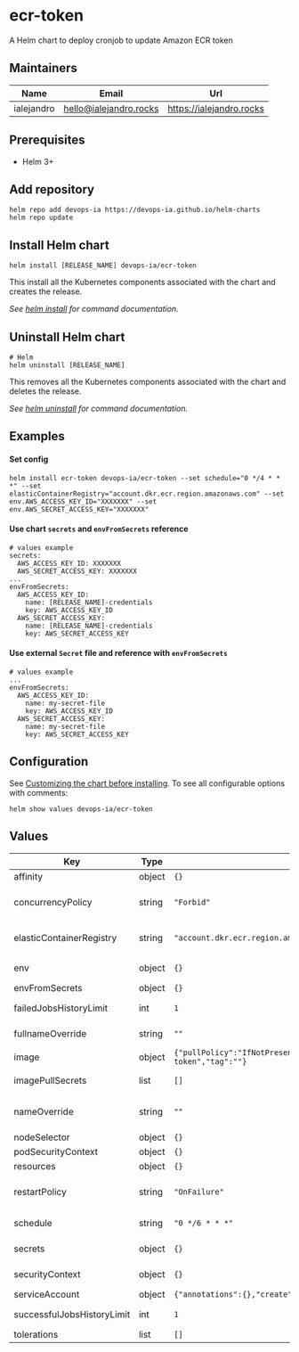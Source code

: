 # ecr-token

A Helm chart to deploy cronjob to update Amazon ECR token

## Maintainers

| Name | Email | Url |
| ---- | ------ | --- |
| ialejandro | <hello@ialejandro.rocks> | <https://ialejandro.rocks> |

## Prerequisites

* Helm 3+

## Add repository

```console
helm repo add devops-ia https://devops-ia.github.io/helm-charts
helm repo update
```

## Install Helm chart

```console
helm install [RELEASE_NAME] devops-ia/ecr-token
```

This install all the Kubernetes components associated with the chart and creates the release.

_See [helm install](https://helm.sh/docs/helm/helm_install/) for command documentation._

## Uninstall Helm chart

```console
# Helm
helm uninstall [RELEASE_NAME]
```

This removes all the Kubernetes components associated with the chart and deletes the release.

_See [helm uninstall](https://helm.sh/docs/helm/helm_uninstall/) for command documentation._

## Examples

#### Set config

```console
helm install ecr-token devops-ia/ecr-token --set schedule="0 */4 * * *" --set elasticContainerRegistry="account.dkr.ecr.region.amazonaws.com" --set env.AWS_ACCESS_KEY_ID="XXXXXXX" --set env.AWS_SECRET_ACCESS_KEY="XXXXXXX"
```

#### Use chart `secrets` and `envFromSecrets` reference

```console
# values example
secrets:
  AWS_ACCESS_KEY_ID: XXXXXXX
  AWS_SECRET_ACCESS_KEY: XXXXXXX
...
envFromSecrets:
  AWS_ACCESS_KEY_ID:
    name: [RELEASE_NAME]-credentials
    key: AWS_ACCESS_KEY_ID
  AWS_SECRET_ACCESS_KEY:
    name: [RELEASE_NAME]-credentials
    key: AWS_SECRET_ACCESS_KEY
```

#### Use external `Secret` file and reference with `envFromSecrets`

```console
# values example
...
envFromSecrets:
  AWS_ACCESS_KEY_ID:
    name: my-secret-file
    key: AWS_ACCESS_KEY_ID
  AWS_SECRET_ACCESS_KEY:
    name: my-secret-file
    key: AWS_SECRET_ACCESS_KEY
```

## Configuration

See [Customizing the chart before installing](https://helm.sh/docs/intro/using_helm/#customizing-the-chart-before-installing). To see all configurable options with comments:

```console
helm show values devops-ia/ecr-token
```

## Values

| Key | Type | Default | Description |
|-----|------|---------|-------------|
| affinity | object | `{}` | Affinity for pod assignment |
| concurrencyPolicy | string | `"Forbid"` | It specifies how to treat concurrent executions of a job that is created by this CronJob |
| elasticContainerRegistry | string | `"account.dkr.ecr.region.amazonaws.com"` | Amazon Elastic Container Registry endpoint. Format: `account.dkr.ecr.region.amazonaws.com` |
| env | object | `{}` | Environment variables to configure application |
| envFromSecrets | object | `{}` | Secrets from variables |
| failedJobsHistoryLimit | int | `1` | These fields specify how many failed jobs should be kept |
| fullnameOverride | string | `""` | String to fully override ecr-token.fullname template |
| image | object | `{"pullPolicy":"IfNotPresent","repository":"devopsiaci/ecr-token","tag":""}` | Image registry |
| imagePullSecrets | list | `[]` | Global Docker registry secret names as an array |
| nameOverride | string | `""` | String to partially override ecr-token.fullname template (will maintain the release name) |
| nodeSelector | object | `{}` | Node labels for pod assignment |
| podSecurityContext | object | `{}` | To specify security settings for a Pod |
| resources | object | `{}` | The resources limits and requests |
| restartPolicy | string | `"OnFailure"` | Only refers to restarts of the containers by the kubelet on the same node |
| schedule | string | `"0 */6 * * *"` | The value of that field follows the Cron syntax |
| secrets | object | `{}` | Secrets values to create credencials and reference by envFromSecrets |
| securityContext | object | `{}` | Defines privilege and access control settings for a Pod or Container. |
| serviceAccount | object | `{"annotations":{},"create":true,"name":""}` | Enable creation of ServiceAccount |
| successfulJobsHistoryLimit | int | `1` | These fields specify how many completed jobs should be kept |
| tolerations | list | `[]` | Tolerations for pod assignment |
